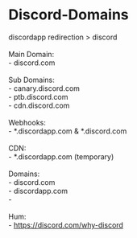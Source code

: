 # Discord-Domains

discordapp redirection > discord<br><br>Main Domain:<br>- discord.com<br><br>Sub Domains:<br>- canary.discord.com<br>- ptb.discord.com<br>- cdn.discord.com<br><br>Webhooks:<br>- \*.discordapp.com & \*.discord.com<br><br>CDN:<br>- \*.discordapp.com (temporary)<br><br>Domains:<br>- discord.com<br>- discordapp.com<br>- <br><br>Hum:<br>- https://discord.com/why-discord

